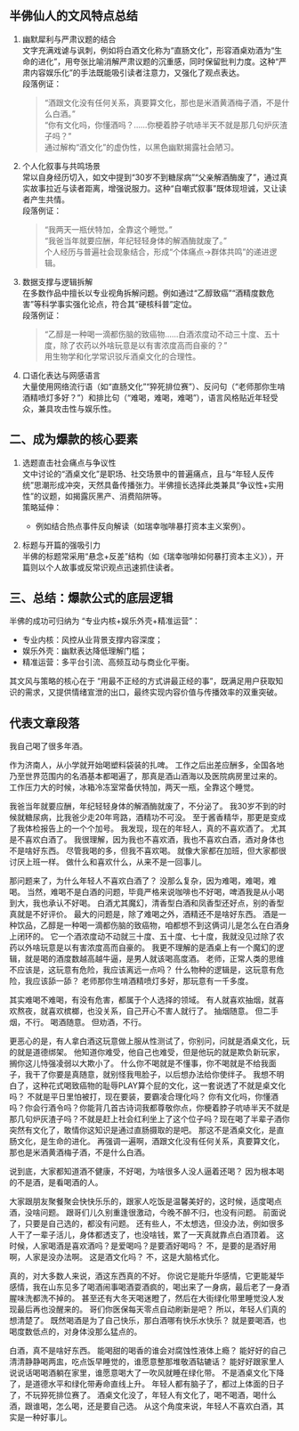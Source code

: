 ## 半佛仙人的文风特点总结

1. 幽默犀利与严肃议题的结合  
   文字充满戏谑与讽刺，例如将白酒文化称为“直肠文化”，形容酒桌劝酒为“生命的进化”，用夸张比喻消解严肃议题的沉重感，同时保留批判力度。这种“严肃内容娱乐化”的手法既能吸引读者注意力，又强化了观点表达。  
   段落例证：  
   > “酒跟文化没有任何关系，真要算文化，那也是米酒黄酒梅子酒，不是什么白酒。”  
   > “你有文化吗，你懂酒吗？……你梗着脖子吭哧半天不就是那几句炉灰渣子吗？”  
   通过解构“酒文化”的虚伪性，以黑色幽默揭露社会陋习。

2. 个人化叙事与共鸣场景  
   常以自身经历切入，如文中提到“30岁不到糖尿病”“父亲解酒酶废了”，通过真实故事拉近与读者距离，增强说服力。这种“自嘲式叙事”既体现坦诚，又让读者产生共情。  
   段落例证：  
   > “我两天一瓶伏特加，全靠这个睡觉。”  
   > “我爸当年就要应酬，年纪轻轻身体的解酒酶就废了。”  
   个人经历与普遍社会现象结合，形成“个体痛点→群体共鸣”的递进逻辑。

3. 数据支撑与逻辑拆解  
   在多数作品中擅长以专业视角拆解问题。例如通过“乙醇致癌”“酒精度数危害”等科学事实强化论点，符合其“硬核科普”定位。  
   段落例证：  
   > “乙醇是一种喝一滴都伤脑的致癌物……白酒浓度动不动三十度、五十度，除了农药以外啥玩意是以有害浓度高而自豪的？”  
   用生物学和化学常识驳斥酒桌文化的合理性。

4. 口语化表达与网感语言  
   大量使用网络流行语（如“直肠文化”“猝死排位赛”）、反问句（“老师那你生啃酒精喷灯多好？”）和排比句（“难喝，难喝，难喝”），语言风格贴近年轻受众，兼具攻击性与娱乐性。  


## 二、成为爆款的核心要素
1. 选题直击社会痛点与争议性  
   文中讨论的“酒桌文化”是职场、社交场景中的普遍痛点，且与“年轻人反传统”思潮形成冲突，天然具备传播张力。半佛擅长选择此类兼具“争议性+实用性”的议题，如揭露灰黑产、消费陷阱等。  
   策略延伸：  
   - 例如结合热点事件反向解读（如瑞幸咖啡暴打资本主义案例）。

2. 标题与开篇的强吸引力  
   半佛的标题常采用“悬念+反差”结构（如《瑞幸咖啡如何暴打资本主义》），开篇则以个人故事或反常识观点迅速抓住读者。


## 三、总结：爆款公式的底层逻辑
半佛的成功可归纳为 “专业内核+娱乐外壳+精准运营”：  
- 专业内核：风控从业背景支撑内容深度；  
- 娱乐外壳：幽默表达降低理解门槛；  
- 精准运营：多平台引流、高频互动与商业化平衡。  

其文风与策略的核心在于 “用最不正经的方式讲最正经的事”，既满足用户获取知识的需求，又提供情绪宣泄的出口，最终实现内容价值与传播效率的双重突破。

## 代表文章段落

我自己喝了很多年酒。

作为济南人，从小学就开始喝塑料袋装的扎啤。
工作之后出差应酬多，全国各地乃至世界范围内的名酒基本都喝遍了，那真是酒山酒海以及医院病房里过来的。
工作压力大的时候，冰箱冷冻室常备伏特加，两天一瓶，全靠这个睡觉。

我爸当年就要应酬，年纪轻轻身体的解酒酶就废了，不分泌了。
我30岁不到的时候就糖尿病，比我爸少走20年弯路，酒精功不可没。
至于酱香精华，那更是变成了我体检报告上的一个个加号。
我发现，现在的年轻人，真的不喜欢酒了。
尤其是不喜欢白酒了。
我很理解，因为我也不喜欢酒，我也不喜欢白酒，酒对身体也不是啥好东西。
尽管我喝的多，但我不喜欢喝。
就像大家都在加班，但大家都很讨厌上班一样。
做什么和喜欢什么，从来不是一回事儿。

那问题来了，为什么年轻人不喜欢白酒了？
没那么复杂，因为难喝，难喝，难喝。
当然，难喝不是白酒的问题，毕竟严格来说咖啡也不好喝，啤酒我是从小喝到大，我也承认不好喝。
白酒尤其魔幻，清香型白酒和凤香型还好点，别的香型真就是不好评价。
最大的问题是，除了难喝之外，酒精还不是啥好东西。
酒是一种饮品，乙醇是一种喝一滴都伤脑的致癌物，咱都想不到这俩词儿是怎么在白酒身上闭环的。
它一个酒浓度动不动就三十度、五十度、七十度，我就没见过除了农药以外啥玩意是以有害浓度高而自豪的。
我更不理解的是酒桌上有一个魔幻的逻辑，就是喝的酒度数越高越牛逼，是男人就该喝高度酒。
老师，正常人类的思维不应该是，这玩意有危险，我应该离远一点吗？
什么物种的逻辑是，这玩意有危险，我应该舔一舔？
老师那你生啃酒精喷灯多好，那玩意有一千多度。

其实难喝不难喝，有没有危害，都属于个人选择的领域。
有人就喜欢抽烟，就喜欢熬夜，就喜欢槟榔，也没关系，自己开心不害人就行了。
抽烟随意。
但二手烟，不行。
喝酒随意。
但劝酒，不行。

更恶心的是，有人拿白酒这玩意做上服从性测试了，你别问，问就是酒桌文化，玩的就是道德绑架。
他知道你难受，他自己也难受，但是他玩的就是欺负新玩家，搁你这儿恃强凌弱以大欺小了。
什么你不喝就是不懂事，你不喝就是不给我面子，我干了你要是真随意，就别怪我甩脸子，以后想办法给你使绊子。
我想不明白了，这种花式喝致癌物的耻辱PLAY算个屁的文化，这一套说透了不就是桌文化吗？
不就是平日里怕被打，现在要装，要霸凌合理化吗？
你有文化吗，你懂酒吗？你会行酒令吗？你能背几首古诗词我都尊敬你点，你梗着脖子吭哧半天不就是那几句炉灰渣子吗？不就是赶上社会红利坐上了这个位子吗？现在喝了半辈子酒你突然有文化了，敢情你这知识是通过直肠摄取的是吧。
那这不是酒桌文化，是直肠文化，是生命的进化。
再强调一遍啊，酒跟文化没有任何关系，真要算文化，那也是米酒黄酒梅子酒，不是什么白酒。

说到底，大家都知道酒不健康，不好喝，为啥很多人没人逼着还喝？
因为根本喝的不是酒，是看喝酒的人。

大家跟朋友聚餐聚会快快乐乐的，跟家人吃饭是温馨美好的，这时候，适度喝点酒，没啥问题。
跟哥们儿久别重逢很激动，今晚不醉不归，也没有问题。
前面说了，只要是自己选的，都没有问题。
还有些人，不太想选，但没办法，例如很多人干了一辈子活儿，身体都透支了，也没啥钱，累了一天真就靠点白酒顶着。
这时候，人家喝酒是喜欢酒吗？是爱喝吗？是要酒好喝吗？
不，是要的是酒好用啊，人家是没办法啊。
这是酒文化吗？
不，这是大脑格式化。

真的，对大多数人来说，酒这东西真的不好。
你说它是能升华感情，它更能凝华感情，我在山东见多了喝酒闹事喝酒耍酒疯的，喝出来了一身病，最后老了一身酒腥味洗都洗不掉的。
甚至还有大冬天喝迷瞪了，然后在大街绿化带里睡觉没人发现最后再也没醒来的。
哥们你医保每天零点自动刷新是吧？
所以，年轻人们真的想清楚了。
既然喝酒是为了自己快乐，那白酒哪有快乐水快乐？
就是要喝酒，也喝度数低点的，对身体没那么猛点的。

白酒，真不是啥好东西。
能喝甜的喝香的谁会对腐蚀性液体上瘾？
能好好的自己清清静静喝两盅，吃点饭早睡觉的，谁愿意整那堆敬酒轱辘话？
能好好跟家里人说说话喝喝酒躺在家里，谁愿意喝大了一吹风就睡在绿化带。
不是酒桌文化下降了，是道德水平和绿化带寿命直线上升。
年轻人都有脑子了，都过上体面的日子了，不玩猝死排位赛了。
酒桌文化没了，年轻人有文化了，喝不喝酒，喝什么酒，跟谁喝，怎么喝，还是要自己选。
从这个角度来说，年轻人不喜欢白酒，其实是一种好事儿。